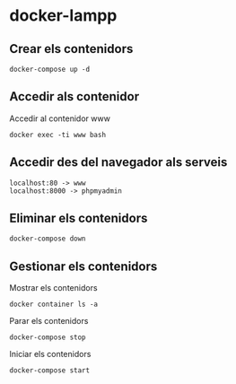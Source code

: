 # docker-lampp

## Crear els contenidors
```
docker-compose up -d
```
## Accedir als contenidor

Accedir al contenidor www
```
docker exec -ti www bash
```

## Accedir des del navegador als serveis
```
localhost:80 -> www
localhost:8000 -> phpmyadmin
```

## Eliminar els contenidors
```
docker-compose down
```

## Gestionar els contenidors

Mostrar els contenidors
```
docker container ls -a
```

Parar els contenidors
```
docker-compose stop
```

Iniciar els contenidors
```
docker-compose start
```